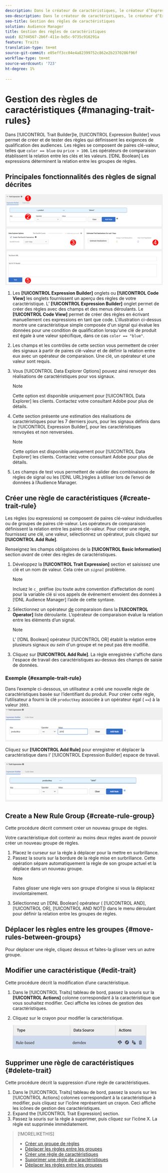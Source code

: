 ```yaml
---
description: Dans le créateur de caractéristiques, le créateur d’Expressions vous permet de créer et de tester des règles qui définissent les exigences de qualification des audiences. Les règles se composent de paires clé-valeur telles que "color == blue" ou "price > 100". Les opérateurs de comparaison établissent la relation entre les clés et les valeurs. Les expressions booléennes déterminent la relation entre les groupes de règles.
seo-description: Dans le créateur de caractéristiques, le créateur d’Expressions vous permet de créer et de tester des règles qui définissent les exigences de qualification des audiences. Les règles se composent de paires clé-valeur telles que "color == blue" ou "price > 100". Les opérateurs de comparaison établissent la relation entre les clés et les valeurs. Les expressions booléennes déterminent la relation entre les groupes de règles.
seo-title: Gestion des règles de caractéristiques
solution: Audience Manager
title: Gestion des règles de caractéristiques
uuid: 827d4567-2b6f-411e-bd5c-9735c916291a
feature: Traits
translation-type: tm+mt
source-git-commit: e05eff3cc04e4a82399752c862e2b2370286f96f
workflow-type: tm+mt
source-wordcount: '723'
ht-degree: 1%

---
```



# Gestion des règles de caractéristiques {#managing-trait-rules}

Dans [!UICONTROL Trait Builder]le, [!UICONTROL Expression Builder] vous permet de créer et de tester des règles qui définissent les exigences de qualification des audiences. Les règles se composent de paires clé-valeur, telles que `color == blue` ou `price > 100`. Les opérateurs de comparaison établissent la relation entre les clés et les valeurs. [!DNL Boolean] Les expressions déterminent la relation entre les groupes de règles.

<!-- c_tb_rules.xml -->

## Principales fonctionnalités des règles de signal décrites

![](assets/manage-trait-rules.png)

1. Les **[!UICONTROL Expression Builder]** onglets ou **[!UICONTROL Code View]** les onglets fournissent un aperçu des règles de votre caractéristique. L’ **[!UICONTROL Expression Builder]** onglet permet de créer des règles avec des champs et des menus déroulants. Le **[!UICONTROL Code View]** permet de créer des règles en écrivant manuellement ces expressions en tant que code. L&#39;illustration ci-dessus montre une caractéristique simple composée d&#39;un signal qui évalue les données pour une condition de qualification lorsqu&#39;une clé de produit est égale à une valeur spécifique, dans ce cas `color == "blue"`.

1. Les champs et les contrôles de cette section vous permettent de créer des signaux à partir de paires clé-valeur et de définir la relation entre eux avec un opérateur de comparaison. Une clé, un opérateur et une valeur sont requis.
1. Vous [!UICONTROL Data Explorer Options] pouvez ainsi renvoyer des réalisations de caractéristiques pour vos signaux.
   >[!NOTE]
   >
   >Cette option est disponible uniquement pour [!UICONTROL Data Explorer] les clients. Contactez votre consultant Adobe pour plus de détails.
1. Cette section présente une estimation des réalisations de caractéristiques pour les 7 derniers jours, pour les signaux définis dans le [!UICONTROL Expression Builder], pour les caractéristiques renvoyées et non renversées.
   >[!NOTE]
   >
   >Cette option est disponible uniquement pour [!UICONTROL Data Explorer] les clients. Contactez votre consultant Adobe pour plus de détails.
1. Les champs de test vous permettent de valider des combinaisons de règles de signal ou les [!DNL URL]règles à utiliser lors de l’envoi de données à l’Audience Manager.

## Créer une règle de caractéristiques {#create-trait-rule}

Les règles (ou expressions) se composent de paires clé-valeur individuelles ou de groupes de paires clé-valeur. Les opérateurs de comparaison définissent la relation entre les paires clé-valeur. Pour créer une règle, fournissez une clé, une valeur, sélectionnez un opérateur, puis cliquez sur **[!UICONTROL Add Rule]**.

<!-- t_tb_create_rules.xml -->

Renseignez les champs obligatoires de la **[!UICONTROL Basic Information]** section *avant* de créer des règles de caractéristiques.

1. Développez la **[!UICONTROL Trait Expression]** section et saisissez une clé et un nom de valeur. Cela crée un *`signal`* problème.
   >[!NOTE]
   >
   >Incluez le `c_` préfixe (ou toute autre convention d’affectation de nom) pour la variable clé si vos appels de événement envoient des données à [!DNL Audience Manager] l’aide de cette syntaxe.
1. Sélectionnez un opérateur [de](../../features/traits/trait-comparison-operators.md) comparaison dans la **[!UICONTROL Operator]** liste déroulante. L’opérateur de comparaison évalue la relation entre les éléments d’un signal.
   >[!NOTE]
   >
   >L&#39; [!DNL Boolean] opérateur [!UICONTROL OR] établit la relation entre plusieurs signaux *au sein* d&#39;un groupe et ne peut pas être modifié.
1. Cliquez sur **[!UICONTROL Add Rule]**. La règle enregistrée s&#39;affiche dans l&#39;espace de travail des caractéristiques au-dessus des champs de saisie de données.

### Exemple {#example-trait-rule}

Dans l’exemple ci-dessous, un utilisateur a créé une nouvelle règle de caractéristiques basée sur l’identifiant du produit. Pour créer cette règle, l’utilisateur a fourni la clé `productkey` associée à un opérateur égal ( `==`) à la valeur `2093`.
![](assets/tb_sample_rule1.png)

Cliquez sur **[!UICONTROL Add Rule]** pour enregistrer et déplacer la caractéristique dans l’ [!UICONTROL Expression Builder] espace de travail.

![](assets/tb_sample_rule2.png)

## Create a New Rule Group {#create-rule-group}

Cette procédure décrit comment créer un nouveau groupe de règles.

<!-- t_tb_new_rule_group.xml -->

Votre caractéristique doit contenir au moins deux règles avant de pouvoir créer un nouveau groupe de règles.

1. Placez le curseur sur la règle à déplacer pour la mettre en surbrillance.
1. Passez la souris sur la bordure de la règle mise en surbrillance.
Cette opération sépare automatiquement la règle de son groupe actuel et la déplace dans un nouveau groupe.
   >[!NOTE]
   >
   >Faites glisser une règle vers son groupe d’origine si vous la déplacez involontairement.
1. Sélectionnez un [!DNL Boolean] opérateur ( [!UICONTROL AND], [!UICONTROL OR], [!UICONTROL AND NOT]) dans le menu déroulant pour définir la relation entre les groupes de règles.

## Déplacer les règles entre les groupes {#move-rules-between-groups}

Pour déplacer une règle, cliquez dessus et faites-la glisser vers un autre groupe.

## Modifier une caractéristique {#edit-trait}

Cette procédure décrit la modification d’une caractéristique.

<!-- t_tb_edit.xml -->

1. Dans le [!UICONTROL Traits] tableau de bord, passez la souris sur la **[!UICONTROL Actions]** colonne correspondant à la caractéristique que vous souhaitez modifier. Ceci affiche les icônes de gestion des caractéristiques.
1. Cliquez sur le crayon pour modifier la caractéristique.

   ![](assets/tb_edit_trait.png)

## Supprimer une règle de caractéristiques {#delete-trait}

Cette procédure décrit la suppression d’une règle de caractéristiques.

<!-- t_tb_delete_rule.xml -->

1. Dans le [!UICONTROL Traits] tableau de bord, passez la souris sur les [!UICONTROL Actions] colonnes correspondant à la caractéristique à modifier, puis cliquez sur l’icône représentant un crayon. Ceci affiche les icônes de gestion des caractéristiques.
1. Expand the [!UICONTROL Trait Expression] section.
1. Passez la souris sur la règle à supprimer, puis cliquez sur l’icône X. La règle est supprimée immédiatement.

>[!MORELIKETHIS]
>
>* [Créer un groupe de règles](../../features/traits/manage-trait-rules.md#create-rule-group)
>* [Déplacer les règles entre les groupes](../../features/traits/manage-trait-rules.md#move-rules-between-groups)
>* [Créer une règle de caractéristiques](../../features/traits/manage-trait-rules.md#create-trait-rule)
>* [Supprimer une règle de caractéristiques](../../features/traits/manage-trait-rules.md#delete-trait)
>* [Déplacer les règles entre les groupes](../../features/traits/manage-trait-rules.md#move-rules-between-groups)


